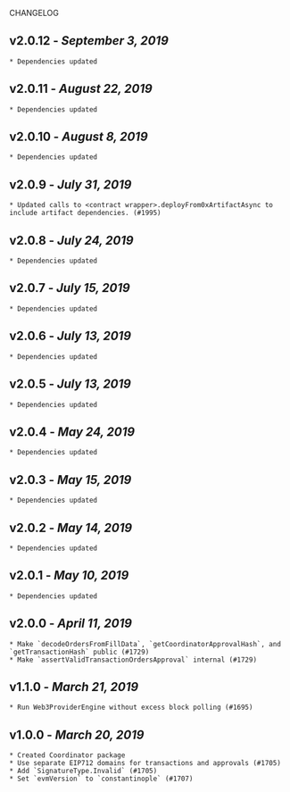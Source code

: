 <!--
changelogUtils.file is auto-generated using the monorepo-scripts package. Don't edit directly.
Edit the package's CHANGELOG.json file only.
-->

CHANGELOG

## v2.0.12 - _September 3, 2019_

    * Dependencies updated

## v2.0.11 - _August 22, 2019_

    * Dependencies updated

## v2.0.10 - _August 8, 2019_

    * Dependencies updated

## v2.0.9 - _July 31, 2019_

    * Updated calls to <contract wrapper>.deployFrom0xArtifactAsync to include artifact dependencies. (#1995)

## v2.0.8 - _July 24, 2019_

    * Dependencies updated

## v2.0.7 - _July 15, 2019_

    * Dependencies updated

## v2.0.6 - _July 13, 2019_

    * Dependencies updated

## v2.0.5 - _July 13, 2019_

    * Dependencies updated

## v2.0.4 - _May 24, 2019_

    * Dependencies updated

## v2.0.3 - _May 15, 2019_

    * Dependencies updated

## v2.0.2 - _May 14, 2019_

    * Dependencies updated

## v2.0.1 - _May 10, 2019_

    * Dependencies updated

## v2.0.0 - _April 11, 2019_

    * Make `decodeOrdersFromFillData`, `getCoordinatorApprovalHash`, and `getTransactionHash` public (#1729)
    * Make `assertValidTransactionOrdersApproval` internal (#1729)

## v1.1.0 - _March 21, 2019_

    * Run Web3ProviderEngine without excess block polling (#1695)

## v1.0.0 - _March 20, 2019_

    * Created Coordinator package
    * Use separate EIP712 domains for transactions and approvals (#1705)
    * Add `SignatureType.Invalid` (#1705)
    * Set `evmVersion` to `constantinople` (#1707)
